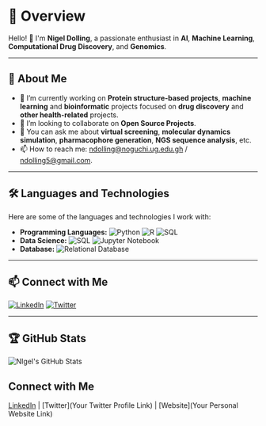 # 🌟 Overview

Hello! 👋 I'm **Nigel Dolling**, a passionate enthusiast in **AI**, **Machine Learning**, **Computational Drug Discovery**, and **Genomics**.

---

## 📖 About Me

- 🔭 I’m currently working on **Protein structure-based projects**, **machine learning** and **bioinformatic** projects focused on **drug discovery** and **other health-related** projects.
- 👯 I’m looking to collaborate on **Open Source Projects**.
- 💬 You can ask me about **virtual screening**, **molecular dynamics simulation**, **pharmacophore generation**, **NGS sequence analysis**, etc.
- 📫 How to reach me: [ndolling@noguchi.ug.edu.gh](mailto:ndolling@noguchi.ug.edu.gh) / [ndolling5@gmail.com](mailto:ndolling5@gmail.com).

---

## 🛠️ Languages and Technologies

Here are some of the languages and technologies I work with:

- **Programming Languages:** ![Python](https://img.shields.io/badge/-Python-3776AB?style=flat-square&logo=python&logoColor=white) ![R](https://img.shields.io/badge/-R-276DC3?style=flat-square&logo=r&logoColor=white) ![SQL](https://img.shields.io/badge/-SQL-4479A1?style=flat-square&logo=postgresql&logoColor=white)
- **Data Science:** ![SQL](https://img.shields.io/badge/-SQL-4479A1?style=flat-square&logo=postgresql&logoColor=white) ![Jupyter Notebook](https://img.shields.io/badge/-Jupyter%20Notebook-F37626?style=flat-square&logo=jupyter&logoColor=white)
- **Database:** ![Relational Database](https://img.shields.io/badge/-Relational%20Database-4DB33D?style=flat-square&logo=postgresql&logoColor=white)


---


## 📫 Connect with Me

[![LinkedIn](https://img.shields.io/badge/-LinkedIn-0A66C2?style=flat-square&logo=LinkedIn&logoColor=white)](https://www.linkedin.com/in/nigel-dolling/)
[![Twitter](https://img.shields.io/badge/-Twitter-1DA1F2?style=flat-square&logo=twitter&logoColor=white)](https://x.com/DollingNigel)

---

## 🏆 GitHub Stats

![NIgel's GitHub Stats](https://github-readme-stats.vercel.app/api?username=NigelDolling&show_icons=true)

## Connect with Me

[LinkedIn](https://www.linkedin.com/in/nigel-dolling/) | [Twitter](Your Twitter Profile Link) | [Website](Your Personal Website Link)
